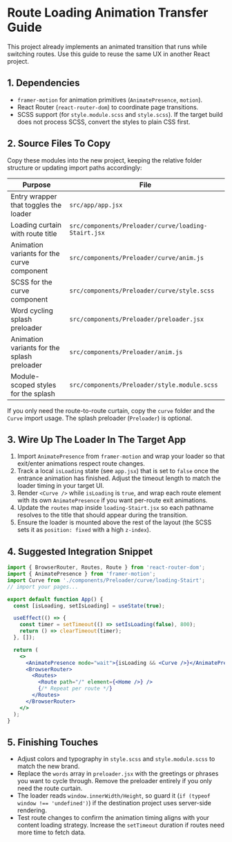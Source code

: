 # Route Loading Animation Transfer Guide

This project already implements an animated transition that runs while switching routes. Use this guide to reuse the same UX in another React project.

## 1. Dependencies
- `framer-motion` for animation primitives (`AnimatePresence`, `motion`).
- React Router (`react-router-dom`) to coordinate page transitions.
- SCSS support (for `style.module.scss` and `style.scss`). If the target build does not process SCSS, convert the styles to plain CSS first.

## 2. Source Files To Copy
Copy these modules into the new project, keeping the relative folder structure or updating import paths accordingly:

| Purpose | File |
| --- | --- |
| Entry wrapper that toggles the loader | `src/app/app.jsx` |
| Loading curtain with route title | `src/components/Preloader/curve/loading-Stairt.jsx` |
| Animation variants for the curve component | `src/components/Preloader/curve/anim.js` |
| SCSS for the curve component | `src/components/Preloader/curve/style.scss` |
| Word cycling splash preloader | `src/components/Preloader/preloader.jsx` |
| Animation variants for the splash preloader | `src/components/Preloader/anim.js` |
| Module-scoped styles for the splash | `src/components/Preloader/style.module.scss` |

If you only need the route-to-route curtain, copy the `curve` folder and the `Curve` import usage. The splash preloader (`Preloader`) is optional.

## 3. Wire Up The Loader In The Target App
1. Import `AnimatePresence` from `framer-motion` and wrap your loader so that exit/enter animations respect route changes.
2. Track a local `isLoading` state (see `app.jsx`) that is set to `false` once the entrance animation has finished. Adjust the timeout length to match the loader timing in your target UI.
3. Render `<Curve />` while `isLoading` is `true`, and wrap each route element with its own `AnimatePresence` if you want per-route exit animations.
4. Update the `routes` map inside `loading-Stairt.jsx` so each pathname resolves to the title that should appear during the transition.
5. Ensure the loader is mounted above the rest of the layout (the SCSS sets it as `position: fixed` with a high `z-index`).

## 4. Suggested Integration Snippet
```jsx
import { BrowserRouter, Routes, Route } from 'react-router-dom';
import { AnimatePresence } from 'framer-motion';
import Curve from './components/Preloader/curve/loading-Stairt';
// import your pages...

export default function App() {
  const [isLoading, setIsLoading] = useState(true);

  useEffect(() => {
    const timer = setTimeout(() => setIsLoading(false), 800);
    return () => clearTimeout(timer);
  }, []);

  return (
    <>
      <AnimatePresence mode="wait">{isLoading && <Curve />}</AnimatePresence>
      <BrowserRouter>
        <Routes>
          <Route path="/" element={<Home />} />
          {/* Repeat per route */}
        </Routes>
      </BrowserRouter>
    </>
  );
}
```

## 5. Finishing Touches
- Adjust colors and typography in `style.scss` and `style.module.scss` to match the new brand.
- Replace the `words` array in `preloader.jsx` with the greetings or phrases you want to cycle through. Remove the preloader entirely if you only need the route curtain.
- The loader reads `window.innerWidth/Height`, so guard it (`if (typeof window !== 'undefined')`) if the destination project uses server-side rendering.
- Test route changes to confirm the animation timing aligns with your content loading strategy. Increase the `setTimeout` duration if routes need more time to fetch data.
